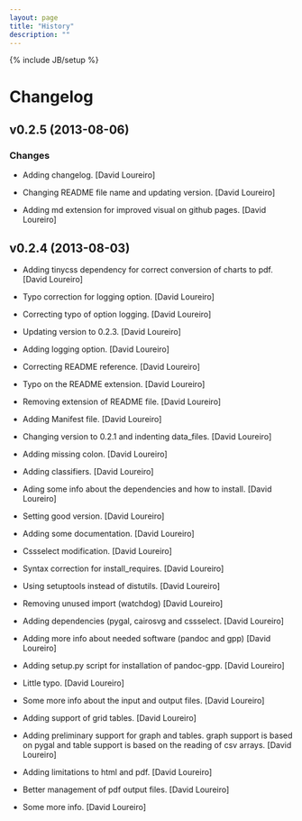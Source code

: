 ```yaml
---
layout: page
title: "History"
description: ""
---
```

{% include JB/setup %}

# Changelog

## v0.2.5 (2013-08-06)

### Changes

- Adding changelog. [David Loureiro]

- Changing README file name and updating version. [David Loureiro]

- Adding md extension for improved visual on github pages. [David
  Loureiro]

## v0.2.4 (2013-08-03)

- Adding tinycss dependency for correct conversion of charts to pdf.
  [David Loureiro]

- Typo correction for logging option. [David Loureiro]

- Correcting typo of option logging. [David Loureiro]

- Updating version to 0.2.3. [David Loureiro]

- Adding logging option. [David Loureiro]

- Correcting README reference. [David Loureiro]

- Typo on the README extension. [David Loureiro]

- Removing extension of README file. [David Loureiro]

- Adding Manifest file. [David Loureiro]

- Changing version to 0.2.1 and indenting data_files. [David Loureiro]

- Adding missing colon. [David Loureiro]

- Adding classifiers. [David Loureiro]

- Ading some info about the dependencies and how to install. [David
  Loureiro]

- Setting good version. [David Loureiro]

- Adding some documentation. [David Loureiro]

- Cssselect modification. [David Loureiro]

- Syntax correction for install_requires. [David Loureiro]

- Using setuptools instead of distutils. [David Loureiro]

- Removing unused import (watchdog) [David Loureiro]

- Adding dependencies (pygal, cairosvg and cssselect. [David Loureiro]

- Adding more info about needed software (pandoc and gpp) [David
  Loureiro]

- Adding setup.py script for installation of pandoc-gpp. [David
  Loureiro]

- Little typo. [David Loureiro]

- Some more info about the input and output files. [David Loureiro]

- Adding support of grid tables. [David Loureiro]

- Adding preliminary support for graph and tables. graph support is
  based on pygal and table support is based on the reading of csv
  arrays. [David Loureiro]

- Adding limitations to html and pdf. [David Loureiro]

- Better management of pdf output files. [David Loureiro]

- Some more info. [David Loureiro]


